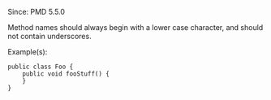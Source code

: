 Since: PMD 5.5.0

Method names should always begin with a lower case character, and should not contain underscores.

Example(s):
```
public class Foo {
    public void fooStuff() {
    }
}
```
